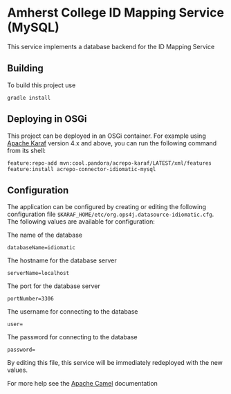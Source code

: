 Amherst College ID Mapping Service (MySQL)
===============================================

This service implements a database backend for the ID Mapping Service

Building
--------

To build this project use

    gradle install

Deploying in OSGi
-----------------

This project can be deployed in an OSGi container. For example using
[Apache Karaf](http://karaf.apache.org) version 4.x and above, you can run the following
command from its shell:

    feature:repo-add mvn:cool.pandora/acrepo-karaf/LATEST/xml/features
    feature:install acrepo-connector-idiomatic-mysql

Configuration
-------------

The application can be configured by creating or editing the following configuration
file `$KARAF_HOME/etc/org.ops4j.datasource-idiomatic.cfg`. The following values
are available for configuration:

The name of the database

    databaseName=idiomatic

The hostname for the database server

    serverName=localhost

The port for the database server

    portNumber=3306

The username for connecting to the database

    user=

The password for connecting to the database

    password=

By editing this file, this service will be immediately redeployed with the new values.

For more help see the [Apache Camel](http://camel.apache.org/) documentation


